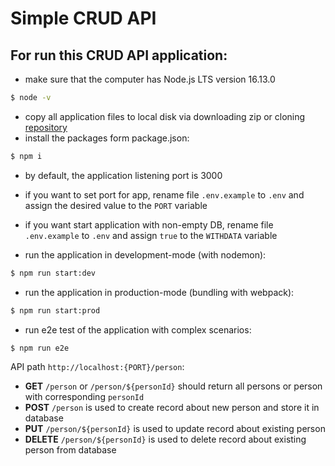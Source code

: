 # Simple CRUD API

## For run this CRUD API application:

- make sure that the computer has Node.js LTS version 16.13.0

```bash
$ node -v
```

- copy all application files to local disk via downloading zip or cloning [repository](https://github.com/IudinAleksei/simple-crud-api/tree/simple-crud-api)
- install the packages form package.json:

```bash
$ npm i
```

- by default, the application listening port is 3000
- if you want to set port for app, rename file `.env.example` to `.env` and assign the desired value to the `PORT` variable

- if you want start application with non-empty DB, rename file `.env.example` to `.env` and assign `true` to the `WITHDATA` variable

- run the application in development-mode (with nodemon):

```bash
$ npm run start:dev
```

- run the application in production-mode (bundling with webpack):

```bash
$ npm run start:prod
```

- run e2e test of the application with complex scenarios:

```bash
$ npm run e2e
```

API path `http://localhost:{PORT}/person`:

- **GET** `/person` or `/person/${personId}` should return all persons or person with corresponding `personId`
- **POST** `/person` is used to create record about new person and store it in database
- **PUT** `/person/${personId}` is used to update record about existing person
- **DELETE** `/person/${personId}` is used to delete record about existing person from database
